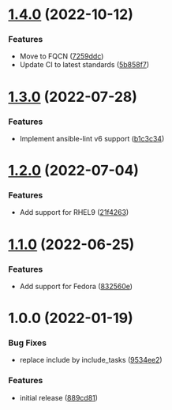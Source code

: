 # [1.4.0](https://github.com/de-it-krachten/ansible-role-powershell_linux/compare/v1.3.0...v1.4.0) (2022-10-12)


### Features

* Move to FQCN ([7259ddc](https://github.com/de-it-krachten/ansible-role-powershell_linux/commit/7259ddc2ce57ffdb5feeeab601690c20386036d4))
* Update CI to latest standards ([5b858f7](https://github.com/de-it-krachten/ansible-role-powershell_linux/commit/5b858f7d87e52863cc79e65560fe0883ef95c3c5))

# [1.3.0](https://github.com/de-it-krachten/ansible-role-powershell_linux/compare/v1.2.0...v1.3.0) (2022-07-28)


### Features

* Implement ansible-lint v6 support ([b1c3c34](https://github.com/de-it-krachten/ansible-role-powershell_linux/commit/b1c3c34c516ac1e5ed553d57b1a246cc1082ccb3))

# [1.2.0](https://github.com/de-it-krachten/ansible-role-powershell_linux/compare/v1.1.0...v1.2.0) (2022-07-04)


### Features

* Add support for RHEL9 ([21f4263](https://github.com/de-it-krachten/ansible-role-powershell_linux/commit/21f4263dc194882ff18c530e33430dd788e448a8))

# [1.1.0](https://github.com/de-it-krachten/ansible-role-powershell_linux/compare/v1.0.0...v1.1.0) (2022-06-25)


### Features

* Add support for Fedora ([832560e](https://github.com/de-it-krachten/ansible-role-powershell_linux/commit/832560eecd0a2ab91378059ad8720c5584df78c4))

# 1.0.0 (2022-01-19)


### Bug Fixes

* replace include by include_tasks ([9534ee2](https://github.com/de-it-krachten/ansible-role-powershell_linux/commit/9534ee2519269d472d8feb6b99edd2e3ff9483e7))


### Features

* initial release ([889cd81](https://github.com/de-it-krachten/ansible-role-powershell_linux/commit/889cd81766e38e7baf2e61531d82f7484d4d0327))
